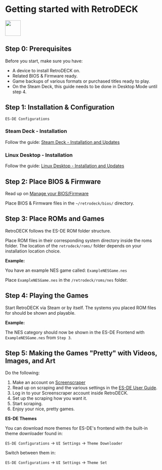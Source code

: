 # Getting started with RetroDECK

<img src="../../wiki_icons/pixelitos/retrodeck.png" width="50">

## Step 0: Prerequisites

Before you start, make sure you have:

- A device to install RetroDECK on.
- Related BIOS & Firmware ready.
- Game backups of various formats or purchased titles ready to play.
- On the Steam Deck, this guide needs to be done in Desktop Mode until step 4.

## Step 1: Installation & Configuration
`ES-DE Configurations` 
### Steam Deck - Installation

Follow the guide: [Steam Deck - Installation and Updates](../wiki_devices/steamdeck/steamdeck-start.md)

### Linux Desktop - Installation

Follow the guide: [Linux Desktop - Installation and Updates](../wiki_devices/linux_desktop/linux-install.md)

## Step 2: Place BIOS & Firmware

Read up on [Manage your BIOS/Firmware](../wiki_management/bios-firmware.md)

Place BIOS & Firmware files in the `~/retrodeck/bios/` directory.

## Step 3: Place ROMs and Games

RetroDECK follows the ES-DE ROM folder structure.

Place ROM files in their corresponding system directory inside the roms folder. The location of the `retrodeck/roms/` folder depends on your installation location choice.

**Example:**

You have an example NES game called: `ExampleNESGame.nes`

Place `ExampleNESGame.nes` in the `/retrodeck/roms/nes` folder.

## Step 4: Playing the Games

Start RetroDECK via Steam or by itself. The systems you placed ROM files for should be shown and playable.

**Example:**

The NES category should now be shown in the ES-DE Frontend with `ExampleNESGame.nes` from `Step 3`.


## Step 5: Making the Games "Pretty" with Videos, Images, and Art

Do the following:

1. Make an account on [Screenscraper](https://www.screenscraper.fr/)
2. Read up on scraping and the various settings in the [ES-DE User Guide](../wiki_system_guides/es-de/esde-guide.md).
3. Log in to your Screenscraper account inside RetroDECK.
4. Set up the scraping how you want it.
5. Start scraping.
6. Enjoy your nice, pretty games.

**ES-DE Themes**

You can download more themes for ES-DE's frontend with the built-in theme downloader found in:

`ES-DE Configurations` -> `UI Settings` -> `Theme Downloader`

Switch between them in:

`ES-DE Configurations` -> `UI Settings` -> `Theme Set`
